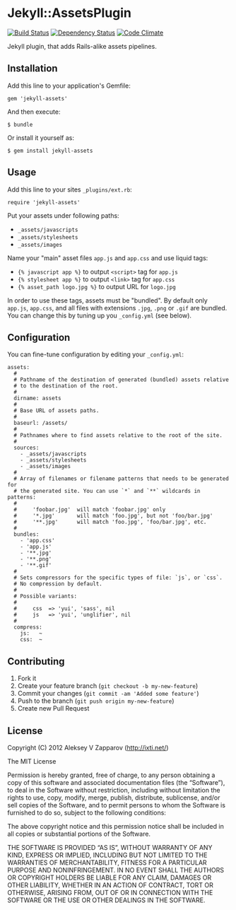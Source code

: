 # Jekyll::AssetsPlugin

[![Build Status](https://secure.travis-ci.org/ixti/jekyll-assets.png)](http://travis-ci.org/ixti/jekyll-assets)
[![Dependency Status](https://gemnasium.com/ixti/jekyll-assets.png)](https://gemnasium.com/ixti/jekyll-assets)
[![Code Climate](https://codeclimate.com/badge.png)](https://codeclimate.com/github/ixti/jekyll-assets)

Jekyll plugin, that adds Rails-alike assets pipelines.


## Installation

Add this line to your application's Gemfile:

    gem 'jekyll-assets'

And then execute:

    $ bundle

Or install it yourself as:

    $ gem install jekyll-assets


## Usage

Add this line to your sites `_plugins/ext.rb`:

    require 'jekyll-assets'

Put your assets under following paths:

- `_assets/javascripts`
- `_assets/stylesheets`
- `_assets/images`

Name your "main" asset files `app.js` and `app.css` and use liquid tags:

- `{% javascript app %}` to output `<script>` tag for `app.js`
- `{% stylesheet app %}` to output `<link>` tag for `app.css`
- `{% asset_path logo.jpg %}` to output URL for `logo.jpg`

In order to use these tags, assets must be "bundled". By default only `app.js`,
`app.css`, and all files with extensions `.jpg`, `.png` or `.gif` are bundled.
You can change this by tuning up you `_config.yml` (see below).


## Configuration

You can fine-tune configuration by editing your `_config.yml`:

    assets:
      #
      # Pathname of the destination of generated (bundled) assets relative
      # to the destination of the root.
      #
      dirname: assets
      #
      # Base URL of assets paths.
      #
      baseurl: /assets/
      #
      # Pathnames where to find assets relative to the root of the site.
      #
      sources:
        - _assets/javascripts
        - _assets/stylesheets
        - _assets/images
      #
      # Array of filenames or filename patterns that needs to be generated for
      # the generated site. You can use `*` and `**` wildcards in patterns:
      #
      #     'foobar.jpg'  will match 'foobar.jpg' only
      #     '*.jpg'       will match 'foo.jpg', but not 'foo/bar.jpg'
      #     '**.jpg'      will match 'foo.jpg', 'foo/bar.jpg', etc.
      #
      bundles:
        - 'app.css'
        - 'app.js'
        - '**.jpg'
        - '**.png'
        - '**.gif'
      #
      # Sets compressors for the specific types of file: `js`, or `css`.
      # No compression by default.
      #
      # Possible variants:
      #
      #     css  => 'yui', 'sass', nil
      #     js   => 'yui', 'unglifier', nil
      #
      compress:
        js:   ~
        css:  ~


## Contributing

1. Fork it
2. Create your feature branch (`git checkout -b my-new-feature`)
3. Commit your changes (`git commit -am 'Added some feature'`)
4. Push to the branch (`git push origin my-new-feature`)
5. Create new Pull Request


## License

Copyright (C) 2012 Aleksey V Zapparov (http://ixti.net/)

The MIT License

Permission is hereby granted, free of charge, to any person obtaining a copy of
this software and associated documentation files (the “Software”), to deal in
the Software without restriction, including without limitation the rights to
use, copy, modify, merge, publish, distribute, sublicense, and/or sell copies
of the Software, and to permit persons to whom the Software is furnished to do
so, subject to the following conditions:

The above copyright notice and this permission notice shall be included in all
copies or substantial portions of the Software.

THE SOFTWARE IS PROVIDED “AS IS”, WITHOUT WARRANTY OF ANY KIND, EXPRESS OR
IMPLIED, INCLUDING BUT NOT LIMITED TO THE WARRANTIES OF MERCHANTABILITY,
FITNESS FOR A PARTICULAR PURPOSE AND NONINFRINGEMENT. IN NO EVENT SHALL THE
AUTHORS OR COPYRIGHT HOLDERS BE LIABLE FOR ANY CLAIM, DAMAGES OR OTHER
LIABILITY, WHETHER IN AN ACTION OF CONTRACT, TORT OR OTHERWISE, ARISING FROM,
OUT OF OR IN CONNECTION WITH THE SOFTWARE OR THE USE OR OTHER DEALINGS IN THE
SOFTWARE.
